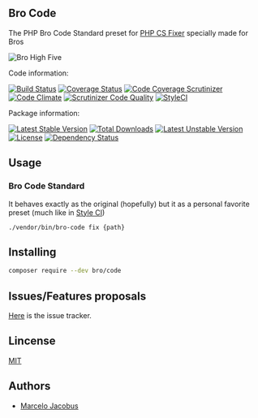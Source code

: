 Bro Code
-----------------

The PHP Bro Code Standard preset for [PHP CS Fixer](https://github.com/FriendsOfPHP/PHP-CS-Fixer/tree/master) specially made for Bros

![Bro High Five](https://github.com/mjacobus/bro-code/blob/master/img/bro-high-five.jpg)

Code information:

[![Build Status](https://travis-ci.org/mjacobus/bro-code.png?branch=master)](https://travis-ci.org/mjacobus/bro-code)
[![Coverage Status](https://coveralls.io/repos/mjacobus/bro-code/badge.png?branch=master)](https://coveralls.io/r/mjacobus/bro-code?branch=master)
[![Code Coverage Scrutinizer](https://scrutinizer-ci.com/g/mjacobus/bro-code/badges/coverage.png?b=master)](https://scrutinizer-ci.com/g/mjacobus/bro-code/?branch=master)
[![Code Climate](https://codeclimate.com/github/mjacobus/bro-code.png)](https://codeclimate.com/github/mjacobus/bro-code)
[![Scrutinizer Code Quality](https://scrutinizer-ci.com/g/mjacobus/bro-code/badges/quality-score.png?b=master)](https://scrutinizer-ci.com/g/mjacobus/bro-code/?branch=master)
[![StyleCI](https://styleci.io/repos/65389874/shield)](https://styleci.io/repos/65389874)

Package information:

[![Latest Stable Version](https://poser.pugx.org/bro/code/v/stable.svg)](https://packagist.org/packages/bro/code)
[![Total Downloads](https://poser.pugx.org/bro/code/downloads.svg)](https://packagist.org/packages/bro/code)
[![Latest Unstable Version](https://poser.pugx.org/bro/code/v/unstable.svg)](https://packagist.org/packages/bro/code)
[![License](https://poser.pugx.org/bro/code/license.svg)](https://packagist.org/packages/bro/code)
[![Dependency Status](https://gemnasium.com/mjacobus/bro-code.png)](https://gemnasium.com/mjacobus/bro-code)

## Usage

### Bro Code Standard

It behaves exactly as the original (hopefully) but it as a personal favorite preset (much like in [Style CI](https://styleci.readme.io/docs/presets))

```
./vendor/bin/bro-code fix {path}
```

## Installing

```bash
composer require --dev bro/code
```

## Issues/Features proposals

[Here](https://github.com/mjacobus/bro-code/issues) is the issue tracker.


## Lincense

[MIT](MIT-LICENSE)

## Authors

- [Marcelo Jacobus](https://github.com/mjacobus)
